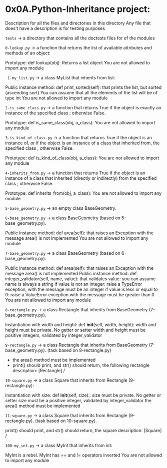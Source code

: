 # 0x0A.Python-Inheritance project:


Description for all the files and directories in this directory
Any file that does't have a description is for testing purposes


`tests` -> a directory that contains all the doctests files for of the modules


`0-lookup.py` -> a function that returns the list of available attributes and methods of an object:

Prototype: def lookup(obj):
Returns a list object
You are not allowed to import any module


` 1-my_list.py` -> a class MyList that inherits from list:

Public instance method: def print_sorted(self): that prints the list, but sorted (ascending sort)
You can assume that all the elements of the list will be of type int
You are not allowed to import any module


`2-is_same_class.py` -> a function that returns True if the object is exactly an instance of the specified class ; otherwise False.

Prototype: def is_same_class(obj, a_class):
You are not allowed to import any module


`3-is_kind_of_class.py` -> a function that returns True if the object is an instance of, or if the object is an instance of a class that inherited from, the specified class ; otherwise False.

Prototype: def is_kind_of_class(obj, a_class):
You are not allowed to import any module


`4-inherits_from.py` -> a function that returns True if the object is an instance of a class that inherited (directly or indirectly) from the specified class ; otherwise False.

Prototype: def inherits_from(obj, a_class):
You are not allowed to import any module


`5-base_geometry.py` -> an empty class BaseGeometry.



`6-base_geometry.py` -> a class BaseGeometry (based on 5-base_geometry.py).

Public instance method: def area(self): that raises an Exception with the message area() is not implemented
You are not allowed to import any module


`7-base_geometry.py` -> a class BaseGeometry (based on 6-base_geometry.py).

Public instance method: def area(self): that raises an Exception with the message area() is not implemented
Public instance method: def integer_validator(self, name, value): that validates value:
you can assume name is always a string
if value is not an integer: raise a TypeError exception, with the message <name> must be an integer
if value is less or equal to 0: raise a ValueError exception with the message <name> must be greater than 0
You are not allowed to import any module



`8-rectangle.py` -> a class Rectangle that inherits from BaseGeometry (7-base_geometry.py).

Instantiation with width and height: def __init__(self, width, height):
width and height must be private. No getter or setter
width and height must be positive integers, validated by integer_validator


`9-rectangle.py` -> a class Rectangle that inherits from BaseGeometry (7-base_geometry.py). (task based on 8-rectangle.py)
- the area() method must be implemented
- print() should print, and str() should return, the following rectangle description: [Rectangle] <width>/<height>
 

`10-square.py` -> a class Square that inherits from Rectangle (9-rectangle.py):

Instantiation with size: def __init__(self, size)::
size must be private. No getter or setter
size must be a positive integer, validated by integer_validator
the area() method must be implemented



`11-square.py` -> a class Square that inherits from Rectangle (9-rectangle.py). (task based on 10-square.py).

print() should print, and str() should return, the square description: [Square] <width>/<height>



`100-my_int.py` -> a class MyInt that inherits from int:

MyInt is a rebel. MyInt has == and != operators inverted
You are not allowed to import any module


